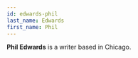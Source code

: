 ```yaml
---
id: edwards-phil
last_name: Edwards
first_name: Phil
---
```

**Phil Edwards** is a writer based in Chicago.